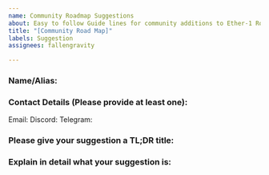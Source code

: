 ```yaml
---
name: Community Roadmap Suggestions
about: Easy to follow Guide lines for community additions to Ether-1 Roadmap
title: "[Community Road Map]"
labels: Suggestion
assignees: fallengravity

---
```


### Name/Alias:


### Contact Details (Please provide at least one):

Email:
Discord:
Telegram:

### Please give your suggestion a TL;DR title:


### Explain in detail what your suggestion is:
